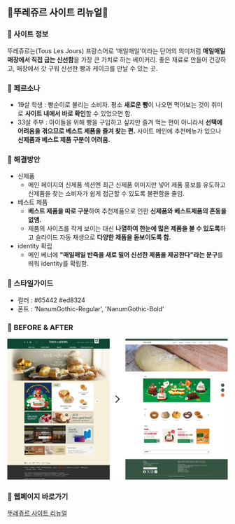 ## 🍞뚜레쥬르 사이트 리뉴얼🍞

### 📌 사이트 정보
뚜레쥬르는(Tous Les Jours) 프랑스어로 ‘매일매일’이라는 단어의 의미처럼
**매일매일 매장에서 직접 굽는 신선함**을 가장 큰 가치로 하는 베이커리.
좋은 재료로 만들어 건강하고, 매장에서 갓 구워 신선한 빵과 케이크를 만날 수 있는 곳.


### 📌 페르소나
+ 19살 학생
   : 빵순이로 불리는 소비자. 평소 **새로운 빵**이 나오면 먹어보는 것이 취미로 **사이트 내에서 바로 확인**할 수 있었으면 함.
+ 33살 주부
   : 아이들을 위해 빵을 구입하고 싶지만 즐겨 먹는 편이 아니라서 **선택에 어려움을 겪으므로 베스트 제품을 즐겨 찾는 편.** 사이트 메인에 추천메뉴가 있으나 **신제품과 베스트 제품 구분이 어려움.**


### 📌 해결방안
+ 신제품
   + 메인 페이지의 신제품 섹션엔 최근 신제품 이미지만 넣어 제품 홍보를 유도하고 신제품을 찾는 소비자가 쉽게 접근할 수 있도록 불편함을 줄임.
+ 베스트 제품
   + **베스트 제품을 따로 구분**하여 추천제품으로 인한 **신제품와 베스트제품의 혼동을 없앰.**
   + 제품의 사이즈를 작게 보이는 대신 **나열하여 한눈에 많은 제품을 볼 수 있도록**하고 슬라이드 자동 재생으로 **다양한 제품을 돋보이도록 함.**
+ identity 확립
   + 메인 베너에 **"매일매일 반죽을 새로 밀어 신선한 제품을 제공한다"라는 문구**를 띄워 identity를 확립함.


### 📌 스타일가이드
+ 컬러
   : #65442  #ed8324
+ 폰트
   : 'NanumGothic-Regular', 'NanumGothic-Bold'


### 📌 BEFORE & AFTER
![before & after](https://github.com/juheee2/touslesjours/blob/main/%EB%9A%9C%EB%A0%88%EC%A5%AC%EB%A5%B4%20before%26after.png)


### 📌 웹페이지 바로가기
[뚜레쥬르 사이트 리뉴얼](https://juheee2.github.io/touslesjours/)
